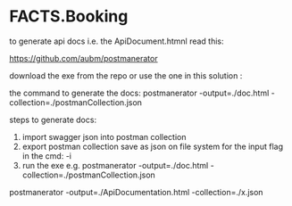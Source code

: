 # FACTS.Booking

to generate api docs i.e. the ApiDocument.htmnl read this: 
 
https://github.com/aubm/postmanerator

download the exe from the repo or use the one in this solution :

the command to generate the docs:
postmanerator -output=./doc.html -collection=./postmanCollection.json


steps to generate docs:

1. import swagger json into postman collection
2. export postman collection save as json on file system for the input flag in the cmd: -i 
3. run the exe  e.g.
	postmanerator -output=./doc.html -collection=./postmanCollection.json


postmanerator -output=./ApiDocumentation.html -collection=./x.json
